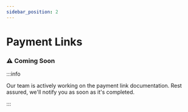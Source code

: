 ```yaml
---
sidebar_position: 2
---
```


# Payment Links

### ⚠️ Coming Soon

:::info

Our team is actively working on the payment link documentation. Rest assured, we'll notify you as soon as it's completed.

:::